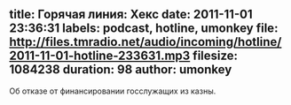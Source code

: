 title: Горячая линия: Хекс
date: 2011-11-01 23:36:31
labels: podcast, hotline, umonkey
file: http://files.tmradio.net/audio/incoming/hotline/2011-11-01-hotline-233631.mp3
filesize: 1084238
duration: 98
author: umonkey
---
Об отказе от финансировании госслужащих из казны.
